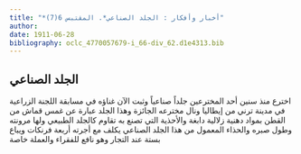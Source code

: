 ```yaml
---
title: "*أخبار وأفكار : الجلد الصناعي*. المقتبس 6(7)"
author: 
date: 1911-06-28
bibliography: oclc_4770057679-i_66-div_62.d1e4313.bib
---
```




##  الجلد الصناعي 


 اخترع منذ سنين  أحد  المخترعين جلداً صناعياً وثبت الآن غناؤه في مسابقة اللجنة الزراعية في مدينة ترني من إيطاليا ونال مخترعه الجائزة وهذا الجلد عبارة عن غمس قماش من القطن بمواد دهنية زلالية دابغة والأحذية التي تصنع به تقاوم كالجلد الطبيعي ولها مرونته وطول صبره والحذاء المعمول من هذا الجلد الصناعي يكلف مع أجرته  أربعة  فرنكات ويباع بستة عند التجار وهو نافع للفقراء والعملة خاصة 
